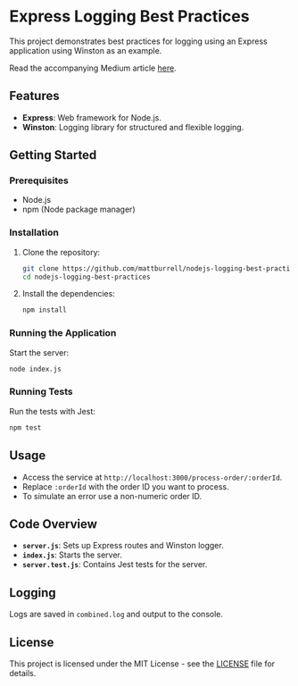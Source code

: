 # Express Logging Best Practices

This project demonstrates best practices for logging using an Express application using Winston as an example.

Read the accompanying Medium article [here](https://medium.com/@fullstackmatt/log-smarter-not-harder-best-practices-for-optimal-logging-ca1864c53bc2).

## Features

- **Express**: Web framework for Node.js.
- **Winston**: Logging library for structured and flexible logging.

## Getting Started

### Prerequisites

- Node.js
- npm (Node package manager)

### Installation

1. Clone the repository:

   ```sh
   git clone https://github.com/mattburrell/nodejs-logging-best-practices
   cd nodejs-logging-best-practices
   ```

2. Install the dependencies:

   ```sh
   npm install
   ```

### Running the Application

Start the server:

```sh
node index.js
```

### Running Tests

Run the tests with Jest:

```sh
npm test
```

## Usage

- Access the service at `http://localhost:3000/process-order/:orderId`.
- Replace `:orderId` with the order ID you want to process.
- To simulate an error use a non-numeric order ID.

## Code Overview

- **`server.js`**: Sets up Express routes and Winston logger.
- **`index.js`**: Starts the server.
- **`server.test.js`**: Contains Jest tests for the server.

## Logging

Logs are saved in `combined.log` and output to the console.

## License

This project is licensed under the MIT License - see the [LICENSE](LICENSE) file for details.
